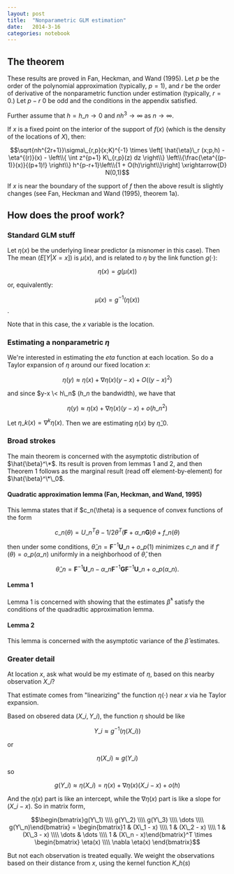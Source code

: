 ```yaml
---
layout: post
title:  "Nonparametric GLM estimation"
date:   2014-3-16
categories: notebook
---
```


## The theorem

These results are proved in Fan, Heckman, and Wand (1995). Let $p$ be the order of the polynomial approximation (typically, $p=1$), and $r$ be the order of derivative of the nonparametric function under estimation (typically, $r=0$.) Let $p - r \> 0$ be odd and the conditions in the appendix satisfied.

Further assume that $h=h\_n \rightarrow 0$ and $nh^3 \rightarrow \infty$ as $n \rightarrow \infty$.

If $x$ is a fixed point on the interior of the support of $f(x)$ (which is the density of the locations of $X$), then:

$$\sqrt{nh^{2r+1}}\sigma\_{r,p}(x;K)^{-1} \times \left[ \hat{\eta}\_r (x;p,h) - \eta^{(r)}(x) - \left\\{ \int z^{p+1} K\_{r,p}(z) dz \right\\} \left\\{\frac{\eta^{(p-1)}(x)}{(p+1)!} \right\\} h^{p-r+1}\left\\{1 + O(h)\right\\}\right] \xrightarrow{D} N(0,1)$$

If $x$ is near the boundary of the support of $f$ then the above result is slightly changes (see Fan, Heckman and Wand (1995), theorem 1a).

## How does the proof work?

### Standard GLM stuff

Let $\eta(x)$ be the underlying linear predictor (a misnomer in this case). Then The mean ($E\left[Y|X=x\right]$) is $\mu(x)$, and is related to $\eta$ by the link function $g(\cdot)$:

$$\eta(x) = g(\mu(x))$$

or, equivalently:

$$\mu(x) = g^{-1}(\eta(x))$$.

Note that in this case, the $x$ variable is the location.

### Estimating a nonparametric $\eta$
We're interested in estimating the $eta$ function at each location. So do a Taylor expansion of $\eta$ around our fixed location $x$:

$$\eta(y) \approx \eta(x) + \nabla \eta(x)(y-x) + O((y-x)^2)$$

and since $y-x \< h\_n$ ($h\_n$ the bandwidth), we have that 

$$\eta(y) \approx \eta(x) + \nabla \eta(x)(y-x) + o(h\_n^2)$$

Let $\eta\_k(x) = \nabla^k \eta(x)$. Then we are estimating $\eta(x)$ by $\hat{\eta}\_0$.

### Broad strokes
The main theorem is concerned with the asymptotic distribution of $\hat{\beta}^\*$. Its result is proven from lemmas 1 and 2, and then Theorem 1 follows as the marginal result (read off element-by-element) for $\hat{\beta}^\*\_0$.


#### Quadratic approximation lemma (Fan, Heckman, and Wand, 1995)
This lemma states that if $c\_n(\theta) is a sequence of convex functions of the form

$$c\_n(\theta) = U\_n^T \theta - 1/2 \theta^T(\boldsymbol{F} + \alpha\_n \boldsymbol{G}) \theta +f\_n(\theta)$$

then under some conditions, $\hat{\theta}\_n = \boldsymbol{F}^{-1}\boldsymbol{U}\_n + o\_p(1)$ minimizes $c\_n$ and if $f'(\theta) = o\_p(\alpha\_n)$ uniformly in a neighborhood of $\hat{\theta}$, then

$$ \hat{\theta}\_n = \boldsymbol{F}^{-1}\boldsymbol{U}\_n - \alpha\_n \boldsymbol{F}^{-1} \boldsymbol{G} \boldsymbol{F}^{-1} \boldsymbol{U}\_n + o\_p(\alpha\_n).$$


#### Lemma 1
Lemma 1 is concerned with showing that the estimates $\hat{\beta}^*$ satisfy the conditions of the quadradtic approximation lemma.

#### Lemma 2
This lemma is concerned with the asymptotic variance of the $\hat{\beta}$ estimates. 

### Greater detail
At location $x$, ask what would be my estimate of $\eta$, based on this nearby observation $X\_i$? 

That estimate comes from "linearizing" the function $\eta(\cdot)$ near $x$ via he Taylor expansion.

Based on obsered data $(X\_i, Y\_i)$, the function $\eta$ should be like

$$Y\_i \approx g^{-1}(\eta(X\_i))$$

or

$$\eta(X\_i) \approx g(Y\_i)$$

so

$$g(Y\_i) \approx \eta(X\_i) = \eta(x) + \nabla \eta(x)(X\_i-x) + o(h)$$

And the $\eta(x)$ part is like an intercept, while the $\nabla \eta(x)$ part is like a slope for $(X\_i - x)$. So in matrix form,

$$\begin{bmatrix}g(Y\_1) \\\\ g(Y\_2) \\\\ g(Y\_3) \\\\ \dots \\\\ g(Y\_n)\end{bmatrix} = \begin{bmatrix}1 & (X\_1 - x) \\\\ 1 & (X\_2 - x) \\\\ 1 & (X\_3 - x) \\\\ \dots & \dots \\\\ 1 & (X\_n - x)\end{bmatrix}^T \times \begin{bmatrix} \eta(x) \\\\ \nabla \eta(x) \end{bmatrix}$$

But not each observation is treated equally. We weight the observations based on their distance from $x$, using the kernel function $K\_h(s)$